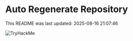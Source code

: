 # Auto Regenerate Repository

This README was last updated: 2025-08-16 21:07:46

 ![TryHackMe](https://tryhackme.com/badge/533634)